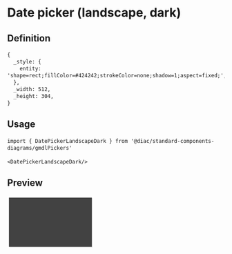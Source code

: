 # Date picker (landscape, dark)

## Definition

```
{
  _style: { 
    entity: 'shape=rect;fillColor=#424242;strokeColor=none;shadow=1;aspect=fixed;',
  },
  _width: 512,
  _height: 304,
}
```

## Usage

```
import { DatePickerLandscapeDark } from '@diac/standard-components-diagrams/gmdlPickers'

<DatePickerLandscapeDark/>
```

## Preview

<img src="./date-picker-landscape-dark.png" width="200"/>
